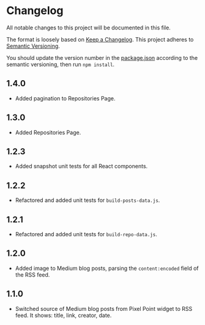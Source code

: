 # Changelog
All notable changes to this project will be documented in this file.

The format is loosely based on [Keep a Changelog](https://keepachangelog.com/en/1.0.0/).
This project adheres to [Semantic Versioning](https://semver.org/spec/v2.0.0.html).

You should update the version number in the [package.json](./package.json) according to the semantic versioning,
then run `npm install`.

## 1.4.0
- Added pagination to Repositories Page.

## 1.3.0
- Added Repositories Page.

## 1.2.3
- Added snapshot unit tests for all React components.

## 1.2.2
- Refactored and added unit tests for `build-posts-data.js`.

## 1.2.1
- Refactored and added unit tests for `build-repo-data.js`.

## 1.2.0
- Added image to Medium blog posts, parsing the `content:encoded` field of the RSS feed.

## 1.1.0
- Switched source of Medium blog posts from Pixel Point widget to RSS feed. It shows: title, link, creator, date.
